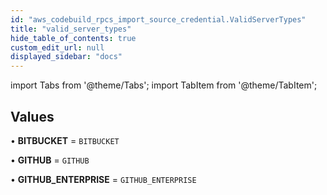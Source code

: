 ```yaml
---
id: "aws_codebuild_rpcs_import_source_credential.ValidServerTypes"
title: "valid_server_types"
hide_table_of_contents: true
custom_edit_url: null
displayed_sidebar: "docs"
---
```


import Tabs from '@theme/Tabs';
import TabItem from '@theme/TabItem';

## Values

• **BITBUCKET** = `BITBUCKET`

• **GITHUB** = `GITHUB`

• **GITHUB\_ENTERPRISE** = `GITHUB_ENTERPRISE`
